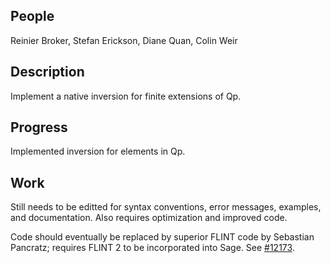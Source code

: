 

## People

Reinier Broker, Stefan Erickson, Diane Quan, Colin Weir 


## Description

Implement a native inversion for finite extensions of Qp.  


## Progress

Implemented inversion for elements in Qp. 


## Work

Still needs to be editted for syntax conventions, error messages, examples, and documentation. Also requires optimization and improved code.  

Code should eventually be replaced by superior FLINT code by Sebastian Pancratz; requires FLINT 2 to be incorporated into Sage. See <a class="http" href="http://trac.sagemath.org/sage_trac/ticket/12173">#12173</a>. 
